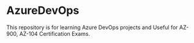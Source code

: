 # AzureDevOps
This repository is for learning Azure DevOps projects and Useful for AZ-900, AZ-104 Certification Exams.
